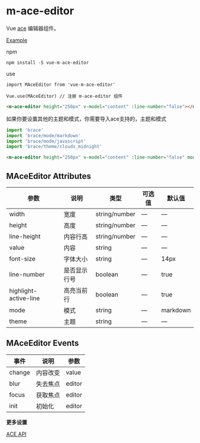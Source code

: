 # m-ace-editor

Vue [ace](https://ace.c9.io) 编辑器组件。

[Example](https://mengdu.github.io/m-ace-editor/example/)

npm

```ls
npm install -S vue-m-ace-editor
```

use

```ls
import MAceEditor from 'vue-m-ace-editor'

Vue.use(MAceEditor) // 注册 m-ace-editor 组件
```

```html
<m-ace-editor height="250px" v-model="content" :line-number="false"></m-ace-editor>
```


如果你要设置其他的主题和模式，你需要导入ace支持的，主题和模式


```js
import 'brace'
import 'brace/mode/markdown'
import 'brace/mode/javascript'
import 'brace/theme/clouds_midnight'

```

```html
<m-ace-editor height="250px" v-model="content" :line-number="false" mode="javascript" theme="chrome"></m-ace-editor>
```

## MAceEditor Attributes

| 参数      | 说明    | 类型      | 可选值       | 默认值   |
|---------- |-------- |---------- |-------------  |-------- |
| width     |   宽度  | string/number |  —  |    —     |
| height     |   高度  | string/number |  —  |    —     |
| line-height     |   内容行高  | string/number |  —  |    —     |
| value     |   内容  | string |  —  |    —     |
| font-size     |   字体大小  | string |  —  |    14px     |
| line-number     |   是否显示行号  | boolean |  —  |    true     |
| highlight-active-line     |   高亮当前行  | boolean |  —  |    true     |
| mode     |   模式  | string |  —  |   markdown    |
| theme     |   主题  | string |  —  |   —    |


## MAceEditor Events

| 事件      | 说明    | 参数      |
|---------- |-------- |---------- |
| change     |   内容改变  | value|
| blur     |   失去焦点  | editor|
| focus     |   获取焦点  | editor|
| init     |   初始化  | editor|

**更多设置**

[ACE API](https://ace.c9.io/#nav=api)

